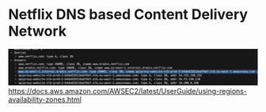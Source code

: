 # Netflix DNS based Content Delivery Network

![img.png](images/Netflix_CDN.png)
https://docs.aws.amazon.com/AWSEC2/latest/UserGuide/using-regions-availability-zones.html